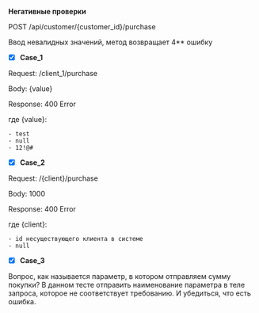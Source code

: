 **Негативные проверки**

POST /api/customer/{customer_id}/purchase

Ввод невалидных значений, метод возвращает 4** ошибку

* [x] **Case_1**
      
Request: /client_1/purchase

Body: {value}

Response: 400 Error

где {value}:

	- test
	- null
	- 12!@#

* [x] **Case_2**
      
Request: /{client}/purchase

Body: 1000

Response: 400 Error

где {client}:

	- id несуществующего клиента в системе
 	- null

  * [x] **Case_3**
        
Вопрос, как называется параметр, в котором отправляем сумму покупки?
В данном тесте отправить наименование параметра в теле запроса, которое не соответствует требованию. И убедиться, что есть ошибка.
